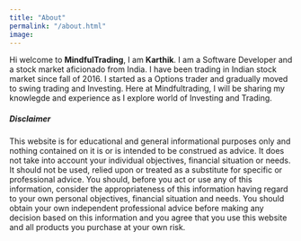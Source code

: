 ```yaml
---
title: "About"
permalink: "/about.html"
image: 
---
```


Hi welcome to **MindfulTrading**, I am **Karthik**. I am a Software Developer and a stock market aficionado from India. I have been trading in Indian stock market since fall of 2016. I started as a  Options trader and gradually moved to swing trading and Investing. Here at Mindfultrading, I will be sharing my knowlegde and experience as I explore world of Investing and Trading.

##### **Disclaimer**
This website is for educational and general informational purposes only and nothing contained on it is or is intended to be construed as advice. It does not take into account your individual objectives, financial situation or needs. It should not be used, relied upon or treated as a substitute for specific or professional advice. You should, before you act or use any of this information, consider the appropriateness of this information having regard to your own personal objectives, financial situation and needs. You should obtain your own independent professional advice before making any decision based on this information and you agree that you use this website and all products you purchase at your own risk.